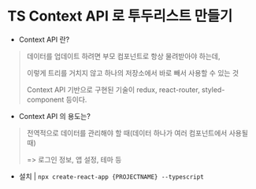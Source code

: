# TS Context API 로 투두리스트 만들기

- Context API 란?

> 데이터를 업데이트 하려면 부모 컴포넌트로 항상 물려받아야 하는데,
>
> 이렇게 트리를 거치지 않고 하나의 저장소에서 바로 빼서 사용할 수 있는 것
>
> Context API 기반으로 구현된 기술이 redux, react-router, styled-component 등이다.

- Context API 의 용도는?

> 전역적으로 데이터를 관리해야 할 때(데이터 하나가 여러 컴포넌트에서 사용될 때)
>
> => 로그인 정보, 앱 설정, 테마 등

- 설치 | `npx create-react-app {PROJECTNAME} --typescript`

  
